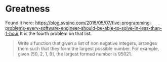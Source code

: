 # Greatness

Found it here: https://blog.svpino.com/2015/05/07/five-programming-problems-every-software-engineer-should-be-able-to-solve-in-less-than-1-hour
It is the fourth problem on that list.

> Write a function that given a list of non negative integers, arranges them such that they form the largest possible number. For example, given [50, 2, 1, 9], the largest formed number is 95021.
